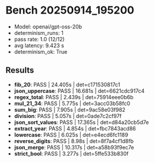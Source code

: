 # Bench 20250914_195200
- Model: openai/gpt-oss-20b
- determinism_runs: 1
- pass rate: 1.0 (12/12)
- avg latency: 9.423 s
- determinism_ok: True

## Results
- **fib_20**: PASS | 24.405s | det=c171530817c1
- **json_uppercase**: PASS | 16.681s | det=6621cdc917c4
- **regex_total**: PASS | 2.439s | det=75914eee0b6b
- **mul_21_34**: PASS | 5.775s | det=3acc03b58fc0
- **sum_big**: PASS | 7.905s | det=9ac58e03f982
- **division**: PASS | 5.057s | det=0ade7c2cf97f
- **json_sort_values**: PASS | 17.365s | det=d84a20cb5d7e
- **extract_year**: PASS | 4.854s | det=fbc7843acd86
- **lowercase**: PASS | 6.025s | det=e4ecd6fc1189
- **reverse_digits**: PASS | 8.98s | det=8f7a4cf1d8fb
- **json_merge**: PASS | 10.317s | det=a58b93f9ec7e
- **strict_bool**: PASS | 3.277s | det=5ffe533b830f